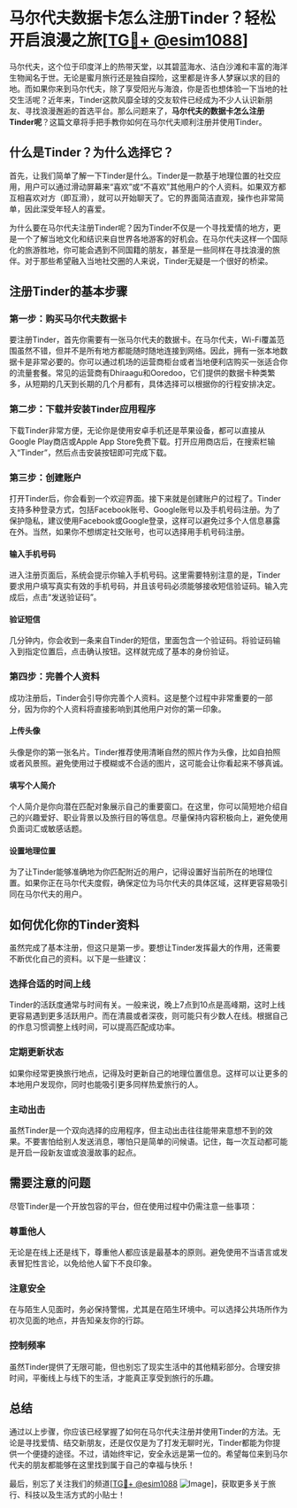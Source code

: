 # 马尔代夫数据卡怎么注册Tinder？轻松开启浪漫之旅[[TG💪+ @esim1088](https://t.me/s/esim1088)]

马尔代夫，这个位于印度洋上的热带天堂，以其碧蓝海水、洁白沙滩和丰富的海洋生物闻名于世。无论是蜜月旅行还是独自探险，这里都是许多人梦寐以求的目的地。而如果你来到马尔代夫，除了享受阳光与海浪，你是否也想体验一下当地的社交生活呢？近年来，Tinder这款风靡全球的交友软件已经成为不少人认识新朋友、寻找浪漫邂逅的首选平台。那么问题来了，**马尔代夫的数据卡怎么注册Tinder呢**？这篇文章将手把手教你如何在马尔代夫顺利注册并使用Tinder。

## 什么是Tinder？为什么选择它？

首先，让我们简单了解一下Tinder是什么。Tinder是一款基于地理位置的社交应用，用户可以通过滑动屏幕来“喜欢”或“不喜欢”其他用户的个人资料。如果双方都互相喜欢对方（即互滑），就可以开始聊天了。它的界面简洁直观，操作也非常简单，因此深受年轻人的喜爱。

为什么要在马尔代夫注册Tinder呢？因为Tinder不仅是一个寻找爱情的地方，更是一个了解当地文化和结识来自世界各地游客的好机会。在马尔代夫这样一个国际化的旅游胜地，你可能会遇到不同国籍的朋友，甚至是一些同样在寻找浪漫的旅伴。对于那些希望融入当地社交圈的人来说，Tinder无疑是一个很好的桥梁。

## 注册Tinder的基本步骤

### 第一步：购买马尔代夫数据卡

要注册Tinder，首先你需要有一张马尔代夫的数据卡。在马尔代夫，Wi-Fi覆盖范围虽然不错，但并不是所有地方都能随时随地连接到网络。因此，拥有一张本地数据卡是非常必要的。你可以通过机场的运营商柜台或者当地便利店购买一张适合你的流量套餐。常见的运营商有Dhiraagu和Ooredoo，它们提供的数据卡种类繁多，从短期的几天到长期的几个月都有，具体选择可以根据你的行程安排决定。

### 第二步：下载并安装Tinder应用程序

下载Tinder非常方便，无论你是使用安卓手机还是苹果设备，都可以直接从Google Play商店或Apple App Store免费下载。打开应用商店后，在搜索栏输入“Tinder”，然后点击安装按钮即可完成下载。

### 第三步：创建账户

打开Tinder后，你会看到一个欢迎界面。接下来就是创建账户的过程了。Tinder支持多种登录方式，包括Facebook账号、Google账号以及手机号码注册。为了保护隐私，建议使用Facebook或Google登录，这样可以避免过多个人信息暴露在外。当然，如果你不想绑定社交账号，也可以选择用手机号码注册。

#### 输入手机号码

进入注册页面后，系统会提示你输入手机号码。这里需要特别注意的是，Tinder要求用户填写真实有效的手机号码，并且该号码必须能够接收短信验证码。输入完成后，点击“发送验证码”。

#### 验证短信

几分钟内，你会收到一条来自Tinder的短信，里面包含一个验证码。将验证码输入到指定位置后，点击确认按钮。这样就完成了基本的身份验证。

### 第四步：完善个人资料

成功注册后，Tinder会引导你完善个人资料。这是整个过程中非常重要的一部分，因为你的个人资料将直接影响到其他用户对你的第一印象。

#### 上传头像

头像是你的第一张名片。Tinder推荐使用清晰自然的照片作为头像，比如自拍照或者风景照。避免使用过于模糊或不合适的图片，这可能会让你看起来不够真诚。

#### 填写个人简介

个人简介是你向潜在匹配对象展示自己的重要窗口。在这里，你可以简短地介绍自己的兴趣爱好、职业背景以及旅行目的等信息。尽量保持内容积极向上，避免使用负面词汇或敏感话题。

#### 设置地理位置

为了让Tinder能够准确地为你匹配附近的用户，记得设置好当前所在的地理位置。如果你正在马尔代夫度假，确保定位为马尔代夫的具体区域，这样更容易吸引同在马尔代夫的用户。

## 如何优化你的Tinder资料

虽然完成了基本注册，但这只是第一步。要想让Tinder发挥最大的作用，还需要不断优化自己的资料。以下是一些建议：

### 选择合适的时间上线

Tinder的活跃度通常与时间有关。一般来说，晚上7点到10点是高峰期，这时上线更容易遇到更多活跃用户。而在清晨或者深夜，则可能只有少数人在线。根据自己的作息习惯调整上线时间，可以提高匹配成功率。

### 定期更新状态

如果你经常更换旅行地点，记得及时更新自己的地理位置信息。这样可以让更多的本地用户发现你，同时也能吸引更多同样热爱旅行的人。

### 主动出击

虽然Tinder是一个双向选择的应用程序，但主动出击往往能带来意想不到的效果。不要害怕给别人发送消息，哪怕只是简单的问候语。记住，每一次互动都可能是开启一段新友谊或浪漫故事的起点。

## 需要注意的问题

尽管Tinder是一个开放包容的平台，但在使用过程中仍需注意一些事项：

### 尊重他人

无论是在线上还是线下，尊重他人都应该是最基本的原则。避免使用不当语言或发表冒犯性言论，以免给他人留下不良印象。

### 注意安全

在与陌生人见面时，务必保持警惕，尤其是在陌生环境中。可以选择公共场所作为初次见面的地点，并告知亲友你的行踪。

### 控制频率

虽然Tinder提供了无限可能，但也别忘了现实生活中的其他精彩部分。合理安排时间，平衡线上与线下的生活，才能真正享受到旅行的乐趣。

## 总结

通过以上步骤，你应该已经掌握了如何在马尔代夫注册并使用Tinder的方法。无论是寻找爱情、结交新朋友，还是仅仅是为了打发无聊时光，Tinder都能为你提供一个便捷的途径。不过，请始终牢记，安全永远是第一位的。希望每位来到马尔代夫的朋友都能够在这里找到属于自己的幸福与快乐！

最后，别忘了关注我们的频道[[TG💪+ @esim1088](https://t.me/s/esim1088) ![Image](https://i.postimg.cc/4NQfJmqS/Snipaste-2025-05-13-00-14-12.png)]，获取更多关于旅行、科技以及生活方式的小贴士！